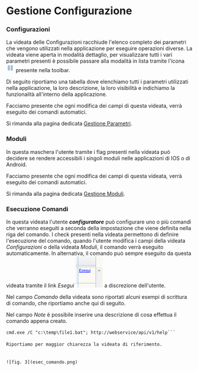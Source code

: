 # Gestione Configurazione


### Configurazioni

La videata delle Configurazioni racchiude l'elenco completo dei parametri che vengono utilizzati nella applicazione per eseguire operazioni diverse. La videata viene aperta in modalità dettaglio, per visualizzare tutti i vari parametri presenti è possibile passare alla modalità in lista tramite l'icona ![](list.gif) presente nella toolbar.

Di seguito riportiamo una tabella dove elenchiamo tutti i parametri utilizzati nella applicazione, la loro descrizione, la loro visibilità e indichiamo la funzionalità all'interno della applicazione.

Facciamo presente che ogni modifica dei campi di questa videata, verrà eseguito dei comandi automatici.

Si rimanda alla pagina dedicata [Gestione Parametri](../gestione_parametri/README.htmL).

### Moduli

In questa maschera l'utente tramite i flag presenti nella videata può decidere se rendere accessibili i singoli moduli nelle applicazioni di IOS o di Android.

Facciamo presente che ogni modifica dei campi di questa videata, verrà eseguito dei comandi automatici.

Si rimanda alla pagina dedicata [Gestione Moduli](../moduli_mobile/README.htmL).


### Esecuzione Comandi

In questa videata l'utente ***configuratore*** può configurare uno o più comandi che verranno eseguiti a seconda della impostazione che viene definita nella riga del comando.
I check presenti nella videata permettono di definire l'esecuzione del comando, quando l'utente modifica i campi della videata *Configurazioni* o della videata *Moduli*, il comando verrà eseguito automaticamente.
In alternativa, il comando può sempre eseguito da questa videata tramite il link *Esegui* ![](esegui.png) a discrezione dell'utente.

Nel campo *Comando* della videata sono riportati alcuni esempi di scrittura di comando, che riportiamo anche qui di seguito.

Nel campo *Note* è possibile inserire una descrizione di cosa effettua il comando appena creato.

```
cmd.exe /C "c:\temp\file1.bat"; http://webservice/api/v1/help```

Riportiamo per maggior chiarezza la videata di riferimento.


![fig. 3](esec_comando.png)
